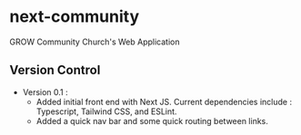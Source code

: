 # next-community

GROW Community Church's Web Application

## Version Control

- Version 0.1 :
  - Added initial front end with Next JS. Current dependencies include : Typescript, Tailwind CSS, and ESLint.
  - Added a quick nav bar and some quick routing between links.
